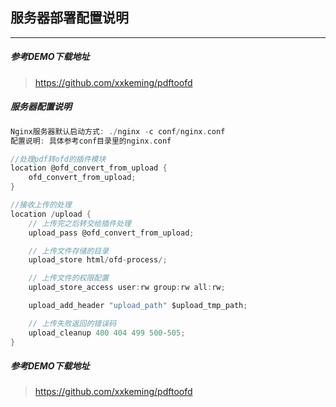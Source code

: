 ## 服务器部署配置说明
***

##### 参考DEMO下载地址
> https://github.com/xxkeming/pdftoofd

##### 服务器配置说明
~~~c
Nginx服务器默认启动方式: ./nginx -c conf/nginx.conf
配置说明: 具体参考conf目录里的nginx.conf
~~~

~~~c
//处理pdf转ofd的插件模块
location @ofd_convert_from_upload {
    ofd_convert_from_upload; 
}

//接收上传的处理
location /upload {
    // 上传完之后转交给插件处理
    upload_pass @ofd_convert_from_upload;

    // 上传文件存储的目录
    upload_store html/ofd-process/;

    // 上传文件的权限配置
    upload_store_access user:rw group:rw all:rw;

    upload_add_header "upload_path" $upload_tmp_path;

    // 上传失败返回的错误码
    upload_cleanup 400 404 499 500-505;
}
~~~

##### 参考DEMO下载地址
> https://github.com/xxkeming/pdftoofd
